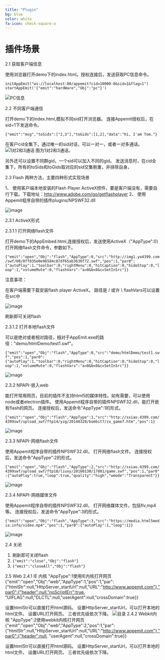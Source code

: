```yaml
---
title: "Plugin"
bg: blue
color: white
fa-icon: check-square-o
---
```



#  插件场景

 2.1	获取客户端信息

使用浏览器打开demo下的index.html。授权连接后，发送获取PC信息命令。

```
initAppEmit("ws://localhost:80/appemit?cid=10000-0&sid=1&flag=1")
startAppEmit('{"emit":"hardWare","Obj":"pc"}') 
```

![PC信息](https://cdn.jsdelivr.net/gh/appemit/appemit/docs/img/1.2.png)

2.2	不同客户端通信

打开demo下的index.html,模拟不同sid打开浏览器。
连接Appemit授权后，在sid=1下发送命令。

`{"emit":"msg","toSids":["2,3"],"toGids":[1,2],"data":"hi, I'am Tom."}`

在客户cid全集下，通过唯一的sid对话，可以一对一，或者一对多通话。
 ![1对2和3通话](https://oscimg.oschina.net/oscnet/up-5a42e11cc49490528230962d8f6877b0992.png)
图为1对2和3通话。

另外还可以设置不同群gid，一个sid可以加入不同的gid。
发送消息时，在cid全集下，所有的toSids和toGids取对应的sid交集剔重，并排除自身。

2.3	Flash
两种方法，主要四种形式实现场景

1、	使用客户端本地安装的Flash Player ActiveX控件，要是客户端没有，需要自行下载。下载地址：http://www.adobe.com/go/getflashplayer
2、	使用Appemit程序自带的插件plugins/NPSWF32.dll

 ![image](https://oscimg.oschina.net/oscnet/up-2e8236009e81260ab859732c49face1b6f3.png)
 
2.3.1	ActiveX形式

2.3.1.1	打开网络flash文件

打开demo下的AppEmbed.html,连接授权后，发送使用ActiveX（"AppType":0）打开网络flash文件命令，参数如下。

`{"emit":"open","Obj":"flash","AppType":0,"src":"http://img1.yo4399.com/swf/00/0ff035e0e96584c07df65ab3636f72.swf","pos":1,"par0":{"autoPlay":1,"toolbar":0,"rightMenu":0,"hitCaption":0,"hideStop":0,"loop":1,"volumeMute":0,"flashVars":"a=0&b=0&c=SetInSrc"}}`


注意事项：

在客户端需要下载安装flash player ActiveX。
路径是 / 或许 \\
flashVars可以设置在src中

 ![image](https://oscimg.oschina.net/oscnet/up-07a8caec3a631277a5912ba1ac1de0a6610.gif)
 
刷新即可关闭flash


2.3.1.2	打开本地flash文件

可以是绝对或者相对路径，相对于AppEmit.exe的路径："demo/htmlDemo/test1.swf"。

`{"emit":"open","Obj":"flash","AppType":0,"src":"demo/htmlDemo/test1.swf","pos":1,"par0":{"autoPlay":1,"toolbar":0,"rightMenu":0,"hitCaption":0,"hideStop":0,"loop":1,"volumeMute":0,"flashVars":"a=0&b=0&c=SetInSrc"}}`
 
 ![image](https://oscimg.oschina.net/oscnet/up-f52a6e70f8c2b903cfcee8825ce83114152.png)

2.3.2	NPAPI-嵌入web

能打开常用网页，目前的插件不支持html5的媒体特性。如有需要，可以使用node或者electron插件。
使用Appemit程序自带的插件NPSWF32.dll，能打开嵌有flash的网页。
连接授权后，发送命令"AppType":1的形式。

`{"emit":"open","Obj":"flash","AppType":1,"src":"http://sxiao.4399.com/4399swf/upload_swf/ftp14/yzg/20140328/bombit7/zx_game7.htm","pos":1}`

  ![image](https://oscimg.oschina.net/oscnet/up-fecbfcf487c8ec0864c81fd882dbd225aeb.png)

2.3.3	NPAPI-网络flash文件

使用Appemit程序自带的插件NPSWF32.dll， 打开网络flash文件。
连接授权后，发送命令"AppType":2的形式。

`{"emit":"open","Obj":"flash","AppType":2,"src":"http://sxiao.4399.com/4399swf/upload_swf/ftp18/liuxy/20160130/17801/game.swf","pos":1,"par0":{"autoPlay":true,"loop":true,"quality":"high","wmode":"Transparent"}}`

  ![image](https://oscimg.oschina.net/oscnet/up-9e83f4a8664206c635a9b76a5523e6521b6.png)

2.3.4	NPAPI-网络媒体文件

使用Appemit程序自带的插件NPSWF32.dll， 打开网络媒体文件，包括flv,mp4等。
连接授权后，发送命令"AppType":3的形式。

`{"emit":"open","Obj":"flash","AppType":3,"src":"https://media.html5media.info/video.mp4","pos":1,"par0":{"autoPlay":1,"loop":1}}`

  ![image](https://oscimg.oschina.net/oscnet/up-80b6c923601d92387d7aab0a11487962a8a.png)

 2.4	关闭

1.	刷新即可关闭flash
2.	`{"emit":"close","Obj":"flash"}`
3.	`{"emit":"closeAll","Obj":"flash"}`


 2.5	 Web
2.4.1	IE 内核
"AppType":1使用IE内核打开网页
{"emit":"open","Obj":"web","AppType":1,"pos":1,"par":{"htmlStr":null,"HttpServer_startUrl":null,"URL":"http://www.appemit.com"},"par0":{"header":null,"noScriptErr":true, "UIFLAG":null,"DLCTL":null,"userAgent":null,"crossDomain":true}}

设置htmlStr可以直接打开html源码。
设置HttpServer_startUrl，可以打开本地的html文件。
设置URL打开网页。 三者优先级依次下降。
![目录]( https://cdn.jsdelivr.net/gh/appemit/appemit/docs/img/3_appemit_IE.gif)
2.4.2	Webkit内核
"AppType":2使用webkit内核打开网页
{"emit":"open","Obj":"web","AppType":2,"pos":1,"par":{"htmlStr":null,"HttpServer_startUrl":null,"URL":"http://www.appemit.com"},"par0":{"header":null, "userAgent":null,"crossDomain":true}}

设置htmlStr可以直接打开html源码。
设置HttpServer_startUrl，可以打开本地的html文件。
设置URL打开网页。 三者优先级依次下降。


 
 